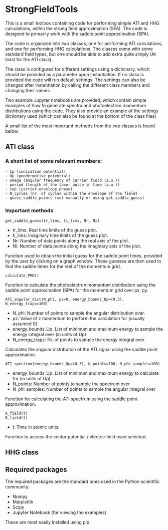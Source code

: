 # StrongFieldTools
This is a small toolbox containing code for performing simple ATI and HHG calculations, within the strong field approximation (SFA). The code is designed to primarily work with the saddle point approximation (SPA). 

The code is organized into two classes, one for performing ATI calculations, and one for performing HHG calculations. The classes come with some standard field types, but one should be able to add extra quite simply (At least for the ATI class).

The class is configured for different settings using a dictionary, which should be provided as a parameter upon instantiation. If no class is provided the code will run default settings. The settings can also be changed after instantiation by calling the different class members and changing their values.

Two example Jupyter notebooks are provided, which contain simple examples of how to generate spectra and photoelectron momentum distributions using the code. They also provide an example of the settings dictionary used (which can also be found at the bottom of the class files)

A small list of the most important methods from the two classes is found below.


## ATI class
### A short list of some relevant members:

    - Ip (ionization potential)
    - Up (pondermotive potential)
    - omega (angular frequency of carrier field (a.u.))
    - period (length of the laser pulse in time (a.u.))
    - cep (carrier-envelope phase)
    - N_cycles (nr. of cycles within the envelope of the field)
    - guess_saddle_points (set manually or using get_saddle_guess)


### Important methods

    get_saddle_guess(tr_lims, ti_lims, Nr, Ni)

- tr_lims: Real time limits of the guess plot.
- ti_lims: Imaginary time limits of the guess plot.
- Nr: Number of data points along the real axis of the plot. 
- Ni: Number of data points along the imaginary axis of the plot.

Function used to obtain the initial guess for the saddle point times, provided by the user by clicking on a graph window. These guesses are then used to find the saddle times for the rest of the momentum grid.


    calculate_PMD()

Function to calculate the photoelectron momentum distribution using the saddle point approximation (SPA) for the momentum grid over px, py.

    ATI_angular_dist(N_phi, pz=0, energy_bounds_Up=(0,3), N_energy_trapz=100)

- N_phi: Number of points to sample the angular distribution over.
- pz: Value of z momentum to perform the calculation for (usually assumed 0).
- energy_bounds_Up: List of minimum and maximum energy to sample the energy integral over (in units of Up)
- N_energy_trapz: Nr. of points to sample the energy integral over

Calculates the angular distribution of the ATI signal using the saddle point approximation.

    ATI_spectrum(energy_bounds_Up=(0,3), N_points=100, N_phi_samples=100)

- energy_bounds_Up: List of minimum and maximum energy to calculate for (in units of Up)
- N_points: Number of points to sample the spectrum over
- N_phi_samples: Number of points to sample the angular integral over

Function for calculating the ATI spectrum using the saddle point approximation.



    A_field(t)
    E_field(t)
- t: Time in atomic units.

Function to access the vector potential / electric field used selected. 


## HHG class


## Required packages
The required packages are the standard ones used in the Python scientific community:
 - Numpy
 - Matplotlib
 - Scipy
 - Jupyter Notebook (for viewing the examples)
 
 These are most easily installed using pip.

